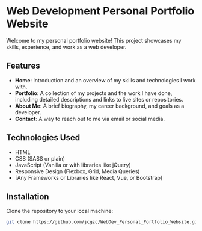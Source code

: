 # Web Development Personal Portfolio Website

Welcome to my personal portfolio website! This project showcases my skills, experience, and work as a web developer.

## Features

- **Home**: Introduction and an overview of my skills and technologies I work with.
- **Portfolio**: A collection of my projects and the work I have done, including detailed descriptions and links to live sites or repositories.
- **About Me**: A brief biography, my career background, and goals as a developer.
- **Contact**: A way to reach out to me via email or social media.

## Technologies Used

- HTML
- CSS (SASS or plain)
- JavaScript (Vanilla or with libraries like jQuery)
- Responsive Design (Flexbox, Grid, Media Queries)
- [Any Frameworks or Libraries like React, Vue, or Bootstrap]

## Installation

Clone the repository to your local machine:

```bash
git clone https://github.com/jcgzc/WebDev_Personal_Portfolio_Website.git
